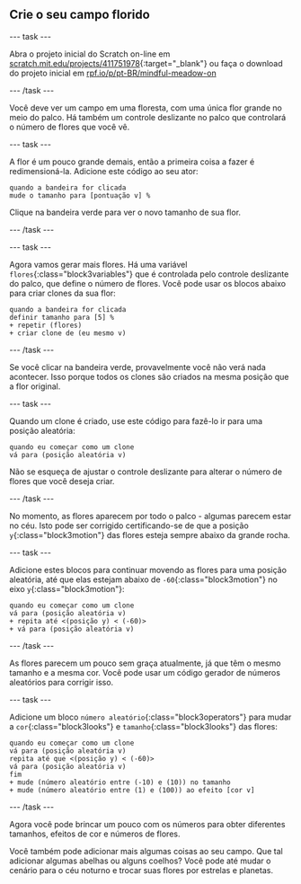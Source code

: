 ## Crie o seu campo florido

--- task ---

Abra o projeto inicial do Scratch on-line em [scratch.mit.edu/projects/411751978](https://scratch.mit.edu/projects/411751978){:target="_blank"} ou faça o download do projeto inicial em [rpf.io/p/pt-BR/mindful-meadow-on](https://rpf.io/p/pt-BR/mindful-meadow-go)

--- /task ---

Você deve ver um campo em uma floresta, com uma única flor grande no meio do palco. Há também um controle deslizante no palco que controlará o número de flores que você vê.

--- task ---

A flor é um pouco grande demais, então a primeira coisa a fazer é redimensioná-la. Adicione este código ao seu ator:

```blocks3
quando a bandeira for clicada
mude o tamanho para [pontuação v] %
```

Clique na bandeira verde para ver o novo tamanho de sua flor.

--- /task ---

--- task ---

Agora vamos gerar mais flores. Há uma variável `flores`{:class="block3variables"} que é controlada pelo controle deslizante do palco, que define o número de flores. Você pode usar os blocos abaixo para criar clones da sua flor:

```blocks3
quando a bandeira for clicada
definir tamanho para [5] %
+ repetir (flores)
+ criar clone de (eu mesmo v)
```

--- /task ---

Se você clicar na bandeira verde, provavelmente você não verá nada acontecer. Isso porque todos os clones são criados na mesma posição que a flor original.

--- task ---

Quando um clone é criado, use este código para fazê-lo ir para uma posição aleatória:

```blocks3
quando eu começar como um clone
vá para (posição aleatória v)
```

Não se esqueça de ajustar o controle deslizante para alterar o número de flores que você deseja criar.

--- /task ---

No momento, as flores aparecem por todo o palco - algumas parecem estar no céu. Isto pode ser corrigido certificando-se de que a posição `y`{:class="block3motion"} das flores esteja sempre abaixo da grande rocha.

--- task ---

Adicione estes blocos para continuar movendo as flores para uma posição aleatória, até que elas estejam abaixo de `-60`{:class="block3motion"} no eixo `y`{:class="block3motion"}:

```blocks3
quando eu começar como um clone
vá para (posição aleatória v)
+ repita até <(posição y) < (-60)>
+ vá para (posição aleatória v)
```

--- /task ---

As flores parecem um pouco sem graça atualmente, já que têm o mesmo tamanho e a mesma cor. Você pode usar um código gerador de números aleatórios para corrigir isso.

--- task ---

Adicione um bloco `número aleatório`{:class="block3operators"} para mudar a `cor`{:class="block3looks"} e `tamanho`{:class="block3looks"} das flores:

```blocks3
quando eu começar como um clone
vá para (posição aleatória v)
repita até que <(posição y) < (-60)>
vá para (posição aleatória v)
fim
+ mude (número aleatório entre (-10) e (10)) no tamanho
+ mude (número aleatório entre (1) e (100)) ao efeito [cor v]
```

--- /task ---

Agora você pode brincar um pouco com os números para obter diferentes tamanhos, efeitos de cor e números de flores.

Você também pode adicionar mais algumas coisas ao seu campo. Que tal adicionar algumas abelhas ou alguns coelhos? Você pode até mudar o cenário para o céu noturno e trocar suas flores por estrelas e planetas.





